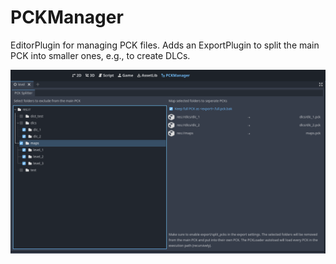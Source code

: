 # PCKManager

EditorPlugin for managing PCK files. Adds an ExportPlugin to split the main PCK into smaller ones, e.g., to create DLCs.

![screenshot](https://github.com/MrJustreborn/godot_PCKManager/blob/master/screenshot_1.png?raw=true)
